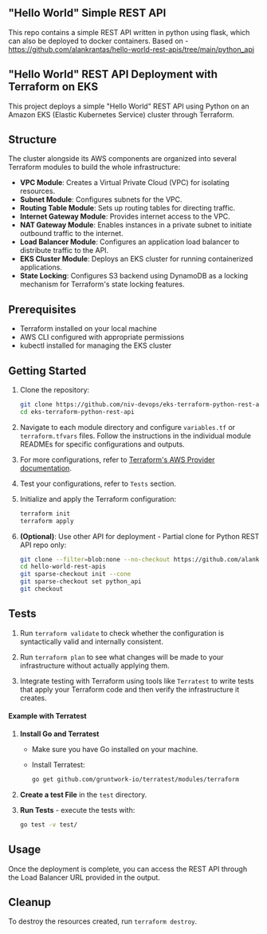 ## "Hello World" Simple REST API

This repo contains a simple REST API written in python using flask, which can also be deployed to docker containers.
Based on - https://github.com/alankrantas/hello-world-rest-apis/tree/main/python_api

## "Hello World" REST API Deployment with Terraform on EKS

This project deploys a simple "Hello World" REST API using Python on an Amazon EKS (Elastic Kubernetes Service) cluster through Terraform.

## Structure

The cluster alongside its AWS components are organized into several Terraform modules to build the whole infrastructure:

- **VPC Module**: Creates a Virtual Private Cloud (VPC) for isolating resources.
- **Subnet Module**: Configures subnets for the VPC.
- **Routing Table Module**: Sets up routing tables for directing traffic.
- **Internet Gateway Module**: Provides internet access to the VPC.
- **NAT Gateway Module**: Enables instances in a private subnet to initiate outbound traffic to the internet.
- **Load Balancer Module**: Configures an application load balancer to distribute traffic to the API.
- **EKS Cluster Module**: Deploys an EKS cluster for running containerized applications.
- **State Locking**: Configures S3 backend using DynamoDB as a locking mechanism for Terraform's state locking features.

## Prerequisites

- Terraform installed on your local machine
- AWS CLI configured with appropriate permissions
- kubectl installed for managing the EKS cluster

## Getting Started

1. Clone the repository:
   ```bash
   git clone https://github.com/niv-devops/eks-terraform-python-rest-api.git
   cd eks-terraform-python-rest-api
   ```

2. Navigate to each module directory and configure `variables.tf` or `terraform.tfvars` files. Follow the instructions in the individual module READMEs for specific configurations and outputs.

3. For more configurations, refer to [Terraform's AWS Provider documentation](https://registry.terraform.io/providers/hashicorp/aws/latest/docs).

4. Test your configurations, refer to `Tests` section.

5. Initialize and apply the Terraform configuration:
   ```bash
   terraform init
   terraform apply
   ```
   
6. **(Optional)**: Use other API for deployment - Partial clone for Python REST API repo only:
    ```bash
   git clone --filter=blob:none --no-checkout https://github.com/alankrantas/hello-world-rest-apis.git
   cd hello-world-rest-apis
   git sparse-checkout init --cone
   git sparse-checkout set python_api
   git checkout
   ```

## Tests

1. Run `terraform validate` to check whether the configuration is syntactically valid and internally consistent.

2. Run `terraform plan` to see what changes will be made to your infrastructure without actually applying them.

3. Integrate testing with Terraform using tools like `Terratest` to write tests that apply your Terraform code and then verify the infrastructure it creates.

#### Example with Terratest

1. **Install Go and Terratest**
   - Make sure you have Go installed on your machine.
   - Install Terratest:

     ```bash
     go get github.com/gruntwork-io/terratest/modules/terraform
     ```

2. **Create a test File** in the `test` directory.

3. **Run Tests** - execute the tests with:

   ```bash
   go test -v test/
   ```

## Usage

Once the deployment is complete, you can access the REST API through the Load Balancer URL provided in the output.

## Cleanup

To destroy the resources created, run `terraform destroy`.
